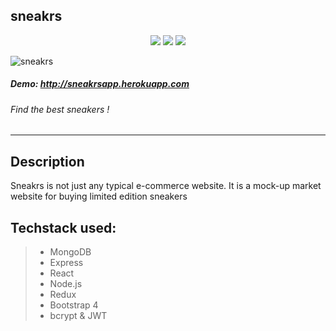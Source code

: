 
## sneakrs
<p align="center">
  <img src="https://img.shields.io/badge/MAINTAINED-YES-green?style=for-the-badge">
  <img src="https://img.shields.io/badge/LICENSE-MIT-blue?style=for-the-badge">
  <img src="https://img.shields.io/github/issues/zenthiccc/sneakrs?style=for-the-badge">
</p>

![sneakrs](demo/demo.gif)


##### Demo: http://sneakrsapp.herokuapp.com

###### Find the best sneakers !

---

## Description

Sneakrs is not just any typical e-commerce website. It is a mock-up market website for buying limited edition sneakers

## Techstack used:

> - MongoDB
> - Express
> - React
> - Node.js
> - Redux
> - Bootstrap 4
> - bcrypt & JWT
